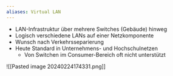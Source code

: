 ```yaml
---
aliases: Virtual LAN 
---
```

- LAN-Infrastruktur über mehrere Switches (Gebäude) hinweg 
- Logisch verschiedene LANs auf einer Netzkomponente 
- Wunsch nach Verkehrsseparierung 
- Heute Standard in Unternehmens- und Hochschulnetzen 
	- Von Switchen im Consumer-Bereich oft nicht unterstützt

![[Pasted image 20240224174331.png]]

